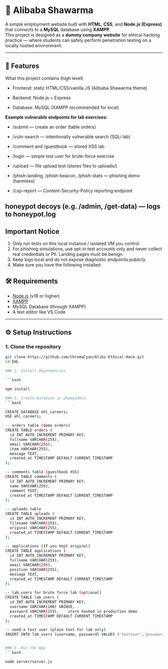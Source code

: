 # 🥙 Alibaba Shawarma 

A simple employment website built with **HTML**, **CSS**, and **Node.js (Express)** that connects to a **MySQL** database using **XAMPP**.  
This project is designed as a **dummy company website** for ethical hacking practice — where students can safely perform penetration testing on a locally hosted environment.

---

## 🚀 Features

What this project contains (high level)

- Frontend: static HTML/CSS/vanilla JS (Alibaba Shawarma theme)

- Backend: Node.js + Express

- Database: MySQL (XAMPP recommended for local)

**Example vulnerable endpoints for lab exercises:**

- /submit — create an order (table orders)

- /vuln-search — intentionally vulnerable search (SQLi lab)

- /comment and /guestbook — stored XSS lab

- /login — simple test user for brute-force exercise

- /upload — file upload test (stores files to uploads/)

- /phish-landing, /phish-beacon, /phish-stats — phishing demo (harmless)

- /csp-report — Content-Security-Policy reporting endpoint

honeypot decoys (e.g. /admin, /get-data) — logs to honeypot.log
---

## Important Notice

1. Only run tests on this local instance / isolated VM you control.
2. For phishing simulations, use opt-in test accounts only and never collect real credentials or PII. Landing pages must be benign.
3. Keep logs local and do not expose diagnostic endpoints publicly.
4. Make sure you have the following installed:

## 🛠️ Requirements

- [Node.js](https://nodejs.org/) (v18 or higher)
- [XAMPP](https://www.apachefriends.org/)
- MySQL Database (through XAMPP)
- A text editor like VS Code

---

## ⚙️ Setup Instructions

### 1. Clone the repository

```bash
git clone https://github.com/ChromaCyan/Alibs-Ethical-Hack.git
cd EHL

### 2. Install Dependencies

```bash

npm install

### 3. Create Database in phpmyadmin
```bash

CREATE DATABASE ehl_careers;
USE ehl_careers;

-- orders table (demo orders)
CREATE TABLE orders (
  id INT AUTO_INCREMENT PRIMARY KEY,
  fullname VARCHAR(255),
  email VARCHAR(255),
  item VARCHAR(255),
  message TEXT,
  created_at TIMESTAMP DEFAULT CURRENT_TIMESTAMP
);

-- comments table (guestbook XSS)
CREATE TABLE comments (
  id INT AUTO_INCREMENT PRIMARY KEY,
  name VARCHAR(255),
  comment TEXT,
  created_at TIMESTAMP DEFAULT CURRENT_TIMESTAMP
);

-- uploads table
CREATE TABLE uploads (
  id INT AUTO_INCREMENT PRIMARY KEY,
  filename VARCHAR(255),
  original VARCHAR(255),
  created_at TIMESTAMP DEFAULT CURRENT_TIMESTAMP
);

-- applications (if you kept original)
CREATE TABLE applications (
  id INT AUTO_INCREMENT PRIMARY KEY,
  fullname VARCHAR(255),
  email VARCHAR(255),
  position VARCHAR(255),
  message TEXT,
  created_at TIMESTAMP DEFAULT CURRENT_TIMESTAMP
);

-- lab_users for brute force lab (optional)
CREATE TABLE lab_users (
  id INT AUTO_INCREMENT PRIMARY KEY,
  username VARCHAR(100) UNIQUE,
  password VARCHAR(255), -- store hashed in production demo
  created_at TIMESTAMP DEFAULT CURRENT_TIMESTAMP
);

-- seed a test user (plain text for lab only)
INSERT INTO lab_users (username, password) VALUES ('testuser','password123');


### 4. Run the App
```bash

node server/server.js